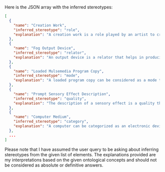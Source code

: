 Here is the JSON array with the inferred stereotypes:

```json
[
  {
    "name": "Creation Work",
    "inferred_stereotype": "role",
    "explanation": "A creation work is a role played by an artist to create something new."
  },
  {
    "name": "Fog Output Device",
    "inferred_stereotype": "relator",
    "explanation": "An output device is a relator that helps in producing some kind of output, like fog."
  },
  {
    "name": "Loaded Mulsemedia Program Copy",
    "inferred_stereotype": "mode",
    "explanation": "A loaded program copy can be considered as a mode that defines the state of being loaded with a specific program."
  },
  {
    "name": "Prompt Sensory Effect Description",
    "inferred_stereotype": "quality",
    "explanation": "The description of a sensory effect is a quality that characterizes something's properties."
  },
  {
    "name": "Computer Medium",
    "inferred_stereotype": "category",
    "explanation": "A computer can be categorized as an electronic device used for processing information."
  },
  ...
]
```

Please note that I have assumed the user query to be asking about inferring stereotypes from the given list of elements. The explanations provided are my interpretations based on the given ontological concepts and should not be considered as absolute or definitive answers.